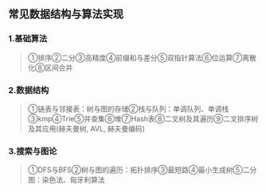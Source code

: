 ## 常见数据结构与算法实现
### 1.基础算法
> ①排序②二分③高精度④前缀和与差分⑤双指针算法⑥位运算⑦离散化⑧区间合并
### 2.数据结构
> ①链表与邻接表：树与图的存储②栈与队列：单调队列、单调栈③kmp④Trie⑤并查集⑥堆⑦Hash表⑧二叉树及其遍历⑨二叉排序树及其应用(赫夫曼树, AVL, 赫夫曼编码)
### 3.搜索与图论
> ①DFS与BFS②树与图的遍历：拓扑排序③最短路④最小生成树⑤二分图：染色法、匈牙利算法
